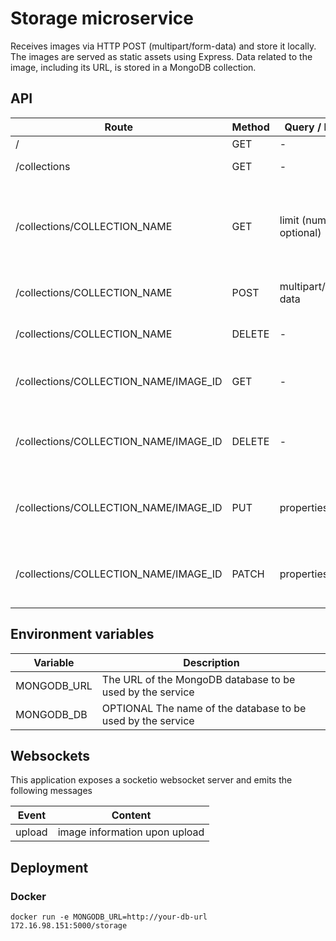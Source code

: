 # Storage microservice
Receives images via HTTP POST (multipart/form-data) and store it locally.
The images are served as static assets using Express.
Data related to the image, including its URL, is stored in a MongoDB collection.

## API

| Route | Method | Query / Body | Description |
| --- | --- | --- | --- |
| / | GET | - | Get the application info |
| /collections | GET | - | Get a list of all available collections |
| /collections/COLLECTION_NAME | GET | limit (number , optional) | Get all documents from the collection called "COLLECTION_NAME", the number of items to be retrieved can be set using the "limit" query parameter |
| /collections/COLLECTION_NAME | POST | multipart/form-data | Upload an image to the collection called "COLLECTION_NAME" |
| /collections/COLLECTION_NAME | DELETE | - | Drop the collection called "COLLECTION_NAME" |
| /collections/COLLECTION_NAME/IMAGE_ID | GET | - | Get the image with the ID "IMAGE_ID" from the collection called "COLLECTION_NAME" |
| /collections/COLLECTION_NAME/IMAGE_ID | DELETE | - | Delete the image with the ID "IMAGE_ID" from the collection called "COLLECTION_NAME" |
| /collections/COLLECTION_NAME/IMAGE_ID | PUT | properties | Replace the properties of  the image with the ID "IMAGE_ID" from the collection called "COLLECTION_NAME" |
| /collections/COLLECTION_NAME/IMAGE_ID | PATCH | properties | Update the properties of the image with the ID "IMAGE_ID" from the collection called "COLLECTION_NAME" |

## Environment variables

| Variable | Description |
| --- | --- |
| MONGODB_URL | The URL of the MongoDB database to be used by the service |
| MONGODB_DB | OPTIONAL The name of the database to be used by the service |

## Websockets

This application exposes a socketio websocket server and emits the following messages


| Event | Content |
| --- | --- |
| upload | image information upon upload |


## Deployment

### Docker

```
docker run -e MONGODB_URL=http://your-db-url 172.16.98.151:5000/storage
```

